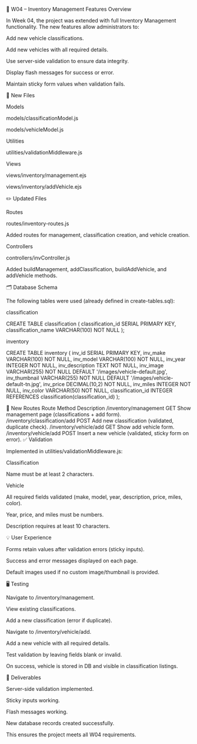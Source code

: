 📘 W04 – Inventory Management Features
Overview

In Week 04, the project was extended with full Inventory Management functionality.
The new features allow administrators to:

Add new vehicle classifications.

Add new vehicles with all required details.

Use server-side validation to ensure data integrity.

Display flash messages for success or error.

Maintain sticky form values when validation fails.

🔧 New Files

Models

models/classificationModel.js

models/vehicleModel.js

Utilities

utilities/validationMiddleware.js

Views

views/inventory/management.ejs

views/inventory/addVehicle.ejs

✏️ Updated Files

Routes

routes/inventory-routes.js

Added routes for management, classification creation, and vehicle creation.

Controllers

controllers/invController.js

Added buildManagement, addClassification, buildAddVehicle, and addVehicle methods.

🗂️ Database Schema

The following tables were used (already defined in create-tables.sql):

classification

CREATE TABLE classification (
    classification_id SERIAL PRIMARY KEY,
    classification_name VARCHAR(100) NOT NULL
);


inventory

CREATE TABLE inventory (
    inv_id SERIAL PRIMARY KEY,
    inv_make VARCHAR(100) NOT NULL,
    inv_model VARCHAR(100) NOT NULL,
    inv_year INTEGER NOT NULL,
    inv_description TEXT NOT NULL,
    inv_image VARCHAR(255) NOT NULL DEFAULT '/images/vehicle-default.jpg',
    inv_thumbnail VARCHAR(255) NOT NULL DEFAULT '/images/vehicle-default-tn.jpg',
    inv_price DECIMAL(10,2) NOT NULL,
    inv_miles INTEGER NOT NULL,
    inv_color VARCHAR(50) NOT NULL,
    classification_id INTEGER REFERENCES classification(classification_id)
);

🚀 New Routes
Route	Method	Description
/inventory/management	GET	Show management page (classifications + add form).
/inventory/classification/add	POST	Add new classification (validated, duplicate check).
/inventory/vehicle/add	GET	Show add vehicle form.
/inventory/vehicle/add	POST	Insert a new vehicle (validated, sticky form on error).
✅ Validation

Implemented in utilities/validationMiddleware.js:

Classification

Name must be at least 2 characters.

Vehicle

All required fields validated (make, model, year, description, price, miles, color).

Year, price, and miles must be numbers.

Description requires at least 10 characters.

💡 User Experience

Forms retain values after validation errors (sticky inputs).

Success and error messages displayed on each page.

Default images used if no custom image/thumbnail is provided.

🖥️ Testing

Navigate to /inventory/management.

View existing classifications.

Add a new classification (error if duplicate).

Navigate to /inventory/vehicle/add.

Add a new vehicle with all required details.

Test validation by leaving fields blank or invalid.

On success, vehicle is stored in DB and visible in classification listings.

🎯 Deliverables

Server-side validation implemented.

Sticky inputs working.

Flash messages working.

New database records created successfully.

This ensures the project meets all W04 requirements.